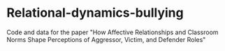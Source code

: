 # Relational-dynamics-bullying
Code and data for the paper "How Affective Relationships and Classroom Norms Shape Perceptions of Aggressor, Victim, and Defender Roles"
